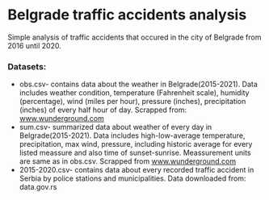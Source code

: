 # Belgrade traffic accidents analysis<br>
Simple analysis of traffic accidents that occured in the city of Belgrade from 2016 until 2020.<br>
### Datasets:
- obs.csv- contains data about the weather in Belgrade(2015-2021). Data includes weather condition, temperature (Fahrenheit scale), humidity (percentage), wind (miles per hour), pressure (inches), precipitation (inches) of every half hour of day. Scrapped from: www.wunderground.com
- sum.csv- summarized data about weather of every day in Belgrade(2015-2021). Data includes high-low-average temperature, precipitation, max wind, pressure, including historic average for every listed meassure and also time of sunset-sunrise. Meassurement units are same as in obs.csv. Scrapped from www.wunderground.com
- 2015-2020.csv- contains data about every recorded traffic accident in Serbia by police stations and municipalities. Data downloaded from: data.gov.rs
